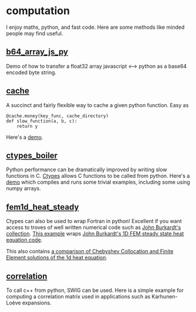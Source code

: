 computation
===========

I enjoy maths, python, and fast code.
Here are some methods like minded people may find useful.

[b64_array_js_py](b64_array_js_py)
-----------
Demo of how to transfer a float32 array javascript <--> python as a base64 encoded byte string.


[cache](cache)
-----------
A succinct and fairly flexible way to cache a given python function.
Easy as 
```
@cache.money(key_func, cache_directory)
def slow_function(a, b, c):
    return y
```

Here's a [demo](cache/cache.py#L135).

[ctypes_boiler](ctypes_boiler)
-----------
Python performance can be dramatically improved by writing slow functions in C. [Ctypes](https://docs.python.org/2/library/ctypes.html) allows C functions to be called from python. 
Here's a [demo](ctypes_boiler/local.py) which compiles and runs some trivial examples, including some using numpy arrays.


[fem1d_heat_steady](fem1d_heat_steady)
-----------
Ctypes can also be used to wrap Fortran in python! Excellent if you want access to troves of well written numerical code such as [John Burkardt's collection](http://people.sc.fsu.edu/~jburkardt/). 
[This example](fem1d_heat_steady/fem1d_heat_steady_wrapper.py) wraps [John Burkardt's 1D FEM steady state heat equation code](https://people.sc.fsu.edu/~jburkardt/f_src/fem1d_heat_steady/fem1d_heat_steady.html).

This also contains [a comparison of Chebyshev Collocation and Finite Element solutions of the 1d heat equation](fem1d_heat_steady/chebyshev_collocation_fem1d_heat_steady.py).


[correlation](correlation)
-----------
To call c++ from python, SWIG can be used. Here is a simple example for computing a correlation matrix used in applications such as Karhunen-Loève expansions.

